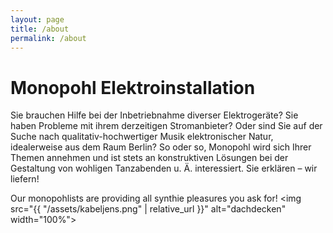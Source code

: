 ```yaml
---
layout: page
title: /about
permalink: /about
---
```


# Monopohl Elektroinstallation
Sie brauchen Hilfe bei der Inbetriebnahme diverser Elektrogeräte? Sie haben Probleme mit ihrem derzeitigen Stromanbieter? Oder sind Sie auf der Suche nach qualitativ-hochwertiger Musik elektronischer Natur, idealerweise aus dem Raum Berlin?
So oder so, Monopohl wird sich Ihrer Themen annehmen und ist stets an konstruktiven Lösungen bei der Gestaltung von wohligen Tanzabenden u. Ä. interessiert. Sie erklären – wir liefern!

Our monopohlists are providing all synthie pleasures you ask for!
<img src="{{ "/assets/kabeljens.png" | relative_url }}" alt="dachdecken" width="100%">
